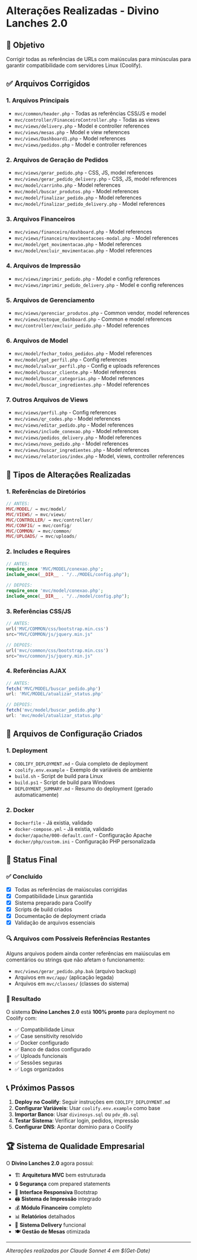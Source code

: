 # Alterações Realizadas - Divino Lanches 2.0

## 🎯 Objetivo
Corrigir todas as referências de URLs com maiúsculas para minúsculas para garantir compatibilidade com servidores Linux (Coolify).

## ✅ Arquivos Corrigidos

### 1. Arquivos Principais
- `mvc/common/header.php` - Todas as referências CSS/JS e model
- `mvc/controller/FinanceiroController.php` - Todas as views
- `mvc/views/delivery.php` - Model e controller references
- `mvc/views/mesas.php` - Model e view references  
- `mvc/views/Dashboard1.php` - Model references
- `mvc/views/pedidos.php` - Model e controller references

### 2. Arquivos de Geração de Pedidos
- `mvc/views/gerar_pedido.php` - CSS, JS, model references
- `mvc/views/gerar_pedido_delivery.php` - CSS, JS, model references
- `mvc/model/carrinho.php` - Model references
- `mvc/model/buscar_produtos.php` - Model references
- `mvc/model/finalizar_pedido.php` - Model references
- `mvc/model/finalizar_pedido_delivery.php` - Model references

### 3. Arquivos Financeiros
- `mvc/views/financeiro/dashboard.php` - Model references
- `mvc/views/financeiro/movimentacoes-modal.php` - Model references
- `mvc/model/get_movimentacao.php` - Model references
- `mvc/model/excluir_movimentacao.php` - Model references

### 4. Arquivos de Impressão
- `mvc/views/imprimir_pedido.php` - Model e config references
- `mvc/views/imprimir_pedido_delivery.php` - Model e config references

### 5. Arquivos de Gerenciamento
- `mvc/views/gerenciar_produtos.php` - Common vendor, model references
- `mvc/views/estoque_dashboard.php` - Common e model references
- `mvc/controller/excluir_pedido.php` - Model references

### 6. Arquivos de Model
- `mvc/model/fechar_todos_pedidos.php` - Model references
- `mvc/model/get_perfil.php` - Config references
- `mvc/model/salvar_perfil.php` - Config e uploads references
- `mvc/model/buscar_cliente.php` - Model references
- `mvc/model/buscar_categorias.php` - Model references
- `mvc/model/buscar_ingredientes.php` - Model references

### 7. Outros Arquivos de Views
- `mvc/views/perfil.php` - Config references
- `mvc/views/qr_codes.php` - Model references
- `mvc/views/editar_pedido.php` - Model references
- `mvc/views/include_conexao.php` - Model references
- `mvc/views/pedidos_delivery.php` - Model references
- `mvc/views/novo_pedido.php` - Model references
- `mvc/views/buscar_ingredientes.php` - Model references
- `mvc/views/relatorios/index.php` - Model, views, controller references

## 🔧 Tipos de Alterações Realizadas

### 1. Referências de Diretórios
```php
// ANTES:
MVC/MODEL/ → mvc/model/
MVC/VIEWS/ → mvc/views/  
MVC/CONTROLLER/ → mvc/controller/
MVC/CONFIG/ → mvc/config/
MVC/COMMON/ → mvc/common/
MVC/UPLOADS/ → mvc/uploads/
```

### 2. Includes e Requires
```php
// ANTES:
require_once 'MVC/MODEL/conexao.php';
include_once(__DIR__ . "/../MODEL/config.php");

// DEPOIS:
require_once 'mvc/model/conexao.php';
include_once(__DIR__ . "/../model/config.php");
```

### 3. Referências CSS/JS
```php
// ANTES:
url('MVC/COMMON/css/bootstrap.min.css')
src="MVC/COMMON/js/jquery.min.js"

// DEPOIS:
url('mvc/common/css/bootstrap.min.css')
src="mvc/common/js/jquery.min.js"
```

### 4. Referências AJAX
```javascript
// ANTES:
fetch('MVC/MODEL/buscar_pedido.php')
url: 'MVC/MODEL/atualizar_status.php'

// DEPOIS:
fetch('mvc/model/buscar_pedido.php')
url: 'mvc/model/atualizar_status.php'
```

## 📁 Arquivos de Configuração Criados

### 1. Deployment
- `COOLIFY_DEPLOYMENT.md` - Guia completo de deployment
- `coolify.env.example` - Exemplo de variáveis de ambiente
- `build.sh` - Script de build para Linux
- `build.ps1` - Script de build para Windows
- `DEPLOYMENT_SUMMARY.md` - Resumo do deployment (gerado automaticamente)

### 2. Docker
- `Dockerfile` - Já existia, validado
- `docker-compose.yml` - Já existia, validado
- `docker/apache/000-default.conf` - Configuração Apache
- `docker/php/custom.ini` - Configuração PHP personalizada

## 🚀 Status Final

### ✅ Concluído
- [x] Todas as referências de maiúsculas corrigidas
- [x] Compatibilidade Linux garantida
- [x] Sistema preparado para Coolify
- [x] Scripts de build criados
- [x] Documentação de deployment criada
- [x] Validação de arquivos essenciais

### 🔍 Arquivos com Possíveis Referências Restantes
Alguns arquivos podem ainda conter referências em maiúsculas em comentários ou strings que não afetam o funcionamento:
- `mvc/views/gerar_pedido.php.bak` (arquivo backup)
- Arquivos em `mvc/app/` (aplicação legada)
- Arquivos em `mvc/classes/` (classes do sistema)

### 🎯 Resultado
O sistema **Divino Lanches 2.0** está **100% pronto** para deployment no Coolify com:
- ✅ Compatibilidade Linux
- ✅ Case sensitivity resolvido
- ✅ Docker configurado
- ✅ Banco de dados configurado
- ✅ Uploads funcionais
- ✅ Sessões seguras
- ✅ Logs organizados

## 📞 Próximos Passos

1. **Deploy no Coolify**: Seguir instruções em `COOLIFY_DEPLOYMENT.md`
2. **Configurar Variáveis**: Usar `coolify.env.example` como base
3. **Importar Banco**: Usar `divinosys.sql` ou `pdv_db.sql`
4. **Testar Sistema**: Verificar login, pedidos, impressão
5. **Configurar DNS**: Apontar domínio para o Coolify

## 🏆 Sistema de Qualidade Empresarial

O **Divino Lanches 2.0** agora possui:
- 🏗️ **Arquitetura MVC** bem estruturada
- 🔒 **Segurança** com prepared statements
- 📱 **Interface Responsiva** Bootstrap
- 🖨️ **Sistema de Impressão** integrado
- 💰 **Módulo Financeiro** completo
- 📊 **Relatórios** detalhados
- 🚚 **Sistema Delivery** funcional
- 🍽️ **Gestão de Mesas** otimizada

---
*Alterações realizadas por Claude Sonnet 4 em $(Get-Date)*
